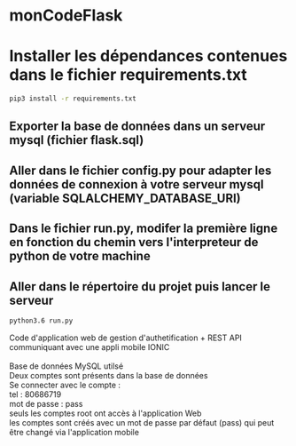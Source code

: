# monCodeFlask

# Installer les dépendances contenues dans le fichier requirements.txt
```bash
pip3 install -r requirements.txt
```
## Exporter la base de données dans un serveur mysql (fichier flask.sql)

## Aller dans le fichier config.py pour adapter les données de connexion à votre serveur mysql (variable SQLALCHEMY_DATABASE_URI)

## Dans le fichier run.py, modifer la première ligne en fonction du chemin vers l'interpreteur de python de votre machine

## Aller dans le répertoire du projet puis lancer le serveur
```bash
python3.6 run.py
```

Code d'application web de gestion d'authetification + REST API communiquant avec une appli mobile IONIC<br>
<br>
Base de données MySQL utilsé<br>
Deux comptes sont présents dans la base de données<br>
Se connecter avec le compte : <br>
tel : 80686719<br>
mot de passe : pass<br>
seuls les comptes root ont accès à l'application Web<br>
les comptes sont créés avec un mot de passe par défaut (pass) qui peut être changé via l'application mobile
